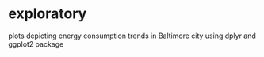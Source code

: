 # exploratory

plots depicting energy consumption trends in Baltimore city using dplyr and ggplot2 package
